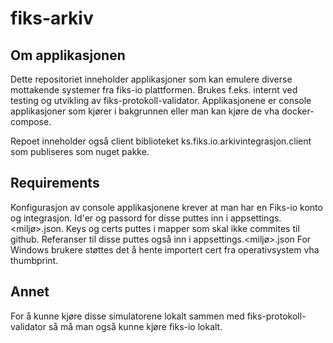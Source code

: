 # fiks-arkiv

## Om applikasjonen
Dette repositoriet inneholder applikasjoner som kan emulere diverse mottakende systemer fra fiks-io plattformen. 
Brukes f.eks. internt ved testing og utvikling av fiks-protokoll-validator. Applikasjonene er console applikasjoner som kjører i bakgrunnen eller man kan kjøre de vha docker-compose.

Repoet inneholder også client biblioteket ks.fiks.io.arkivintegrasjon.client som publiseres som nuget pakke. 

## Requirements
Konfigurasjon av console applikasjonene krever at man har en Fiks-io konto og integrasjon. 
Id'er og passord for disse puttes inn i appsettings.<miljø>.json. 
Keys og certs puttes i mapper som skal ikke commites til github.
Referanser til disse puttes også inn i appsettings.<miljø>.json
For Windows brukere støttes det å hente importert cert fra operativsystem vha thumbprint.

## Annet
For å kunne kjøre disse simulatorene lokalt sammen med fiks-protokoll-validator så må man også kunne kjøre fiks-io lokalt. 






